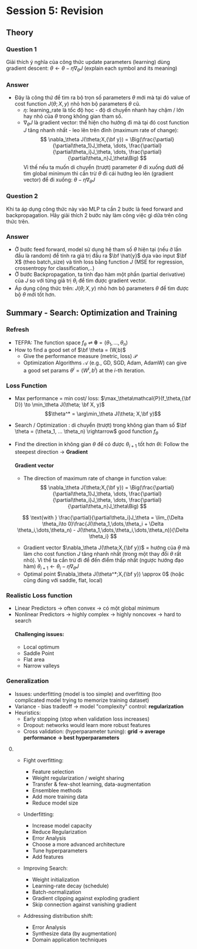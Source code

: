 # **Session 5: Revision**

## **Theory**
### **Question 1**
Giải thích ý nghĩa của công thức update parameters (learning) dùng gradient descent: $\theta \leftarrow \theta -\eta \nabla_\theta J$ (explain each symbol and its meaning)
### **Answer**
- Đây là công thứ để tìm ra bộ trọn số parameters $\theta$ mới mà tại đó value of cost function $J(\theta; X,y)$ nhỏ hơn bộ parameters $\theta$ cũ. 
    - $\eta$: learning_rate là tốc độ học - độ di chuyển nhanh hay chậm / lớn hay nhỏ của $\theta$ trong không gian tham số. 
    - $\nabla_\theta J$ là gradient vector: thể hiện cho hướng đi mà tại đó cost function $J$ tăng nhanh nhất - leo lên trên đỉnh (maximum rate of change):
     $$
    \nabla_\theta J(\theta;X,{\bf y}) = \Big(\frac{\partial}{\partial\theta_1}J_\theta, \dots, \frac{\partial}{\partial\theta_i}J_\theta, \dots, \frac{\partial}{\partial\theta_n}J_\theta\Big)
    $$
    Vì thế nếu ta muốn di chuyển (trượt) parameter $\theta$ đi xuống dưới để tìm global minimum thì cần trừ $\theta$ đi cái hướng leo lên (gradient vector) để đi xuống: $\theta -\eta \nabla_\theta J$

### **Question 2**
Khi ta áp dụng công thức này vào MLP ta cần 2 bước là feed forward and backpropagation. Hãy giải thích 2 bước này làm công việc gì dữa trên công thức trên.
### **Answer**
- Ở bước feed forward, model sử dụng hệ tham số $\theta$ hiện tại (nếu ở lần đầu là random) để tính ra giá trị đầu ra $\bf \hat{y}$ dựa vào input $\bf X$ (theo batch_size) và tính loss bằng function $J$ (MSE for regression, crossentropy for classification,..)
- Ở bước Backpropagation, ta tính đạo hàm một phần (partial derivative) của $J$ so với từng giá trị $\theta_i$ để tìm được gradient vector. 
- Áp dụng công thức trên: $J(\theta; X,y)$ nhỏ hơn bộ parameters $\theta$ để tìm được bộ $\theta$ mới tốt hơn.

## **Summary - Search: Optimization and Trainin**g
### **Refresh**
- TEFPA: The function space $f_\theta \rightleftharpoons  {\boldsymbol \theta} = (\theta_1, \dots,\theta_n)$
- How to find a good set of $\bf \theta = (W,b)$
    - Give the performance measure (metric, loss) $\mathcal{P}$ 
    - Optimization Algorithms $\mathcal{A}$ (e.g., GD, SGD, Adam, AdamW) can give a good set params $\theta^i = (W^i, b^i)$ at the $i$-th iteration.

### **Loss Function**
- Max performance = min cost/ loss: $\max_\theta\mathcal{P}(f_\theta,{\bf D}) \to \min_\theta J(\theta; \bf X, y)$
$$\theta^*  = \arg\min_\theta J(\theta; X,\bf y)$$

- Search / Optimization : di chuyển (trượt) trong không gian tham số $\bf \theta = (\theta_1, ... \theta_n) \rightarrow$ good function $f_\theta$ 
- Find the direction in không gian $\theta$ để có được $\theta_{i+1}$ tốt hơn $\theta{i}$: Follow the steepest direction $\rightarrow$ **Gradient**
    #### **Gradient vector**
    - The direction of maximum rate of change in function value:
    $$
    \nabla_\theta J(\theta;X,{\bf y}) = \Big(\frac{\partial}{\partial\theta_1}J_\theta, \dots, \frac{\partial}{\partial\theta_i}J_\theta, \dots, \frac{\partial}{\partial\theta_n}J_\theta\Big)
    $$
    
    $$
\text{with } \frac{\partial}{\partial\theta_i}J_\theta = \lim_{\Delta \theta_i\to 0}\frac{J(\theta_1,\dots,\theta_i + \Delta \theta_i,\dots,\theta_n) - J(\theta_1,\dots,\theta_i,\dots,\theta_n)}{\Delta \theta_i}
    $$
    
    - Gradient vector $\nabla_\theta J(\theta;X,{\bf y})$ = hướng của $\theta$ mà làm cho cost function $J$ tăng nhanh nhất (trong một thay đổi $\theta$ rất nhỏ). Vì thế ta cần trừ đi để đến điểm thấp nhất (ngược hướng đạo hàm) $\theta_{i+1} \leftarrow \theta_i -\eta \nabla_\theta J$
    - Optimal point $\nabla_\theta J(\theta^*;X,{\bf y}) \approx 0$ (hoặc cũng đúng với saddle, flat, local)
    
### **Realistic Loss function**
- Linear Predictors $\rightarrow$ often convex $\rightarrow$ có một global minimum
- Nonlinear Predictors $\rightarrow$ highly complex $\rightarrow$ highly noncovex $\rightarrow$ hard to search  
    #### Challenging issues:
    - Local optimum 
    - Saddle Point
    - Flat area
    - Narrow valleys
    
### **Generalization**
- Issues: underfitting (model is too simple) and overfitting (too complicated model trying to memorize training dataset)
- Variance - bias tradeoff $\rightarrow$ model "complexity" control: **regularization**
- Heuristics:
    - Early stopping (stop when validation loss increases)
    - Dropout: networks would learn more robust features
    - Cross validation: (hyperparameter tuning): **grid $\rightarrow$ average performance $\rightarrow$ best hyperparameters**



0.     
    - Fight overfitting: 
        - Feature selection
        - Weight regularization / weight sharing
        - Transfer & few-shot learning, data-augmentation
        - Ensemblee methods
        - Add more training data
        - Reduce model size
    - Underfitting:
        - Increase model capacity
        - Reduce Regularization
        - Error Analysis
        - Choose a more advanced architecture
        - Tune hyperparameters
        - Add features
    - Improving Search:
        - Weight initialization
        - Learning-rate decay (schedule)
        - Batch-normalization
        - Gradient clipping against exploding gradient
        - Skip connection against vanishing gradient
    
    - Addressing distribution shift:
        - Error Analysis
        - Synthesize data (by augmentation)
        - Domain application techniques
        
        
        
    